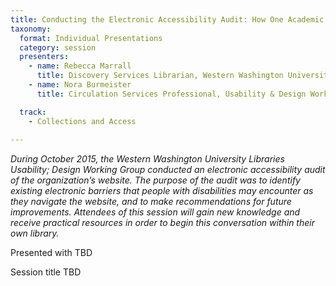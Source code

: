 ```yaml
---
title: Conducting the Electronic Accessibility Audit: How One Academic Library Identified Barriers for Patrons with Disabilities
taxonomy:
  format: Individual Presentations
  category: session
  presenters:
    - name: Rebecca Marrall
      title: Discovery Services Librarian, Western Washington University Libraries
    - name: Nora Burmeister
      title: Circulation Services Professional, Usability & Design Working Group, Western Washington University Libraries

  track:
    - Collections and Access
    
---
```

_During October 2015, the Western Washington University Libraries Usability; Design Working Group conducted an electronic accessibility audit of the organization’s website. The purpose of the audit was to identify existing electronic barriers that people with disabilities may encounter as they navigate the website, and to make recommendations for future improvements. Attendees of this session will gain new knowledge and receive practical resources in order to begin this conversation within their own library._

Presented with TBD

Session title TBD